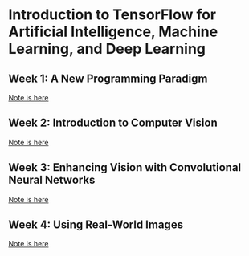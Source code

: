 # Introduction to TensorFlow for Artificial Intelligence, Machine Learning, and Deep Learning

## Week 1: A New Programming Paradigm

[Note is here](week1)

## Week 2: Introduction to Computer Vision

[Note is here](week2)

## Week 3: Enhancing Vision with Convolutional Neural Networks

[Note is here](week3)

## Week 4: Using Real-World Images

[Note is here](week4)